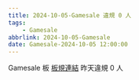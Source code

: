 ```yaml
---
title: 2024-10-05-Gamesale 違規 0 人
tags:
    - Gamesale
abbrlink: 2024-10-05-Gamesale
date: Gamesale-2024-10-05 12:00:00
---
```

Gamesale 板 [板規連結](https://www.ptt.cc/bbs/Gossiping/M.1637425085.A.07D.html)
昨天違規 0 人
